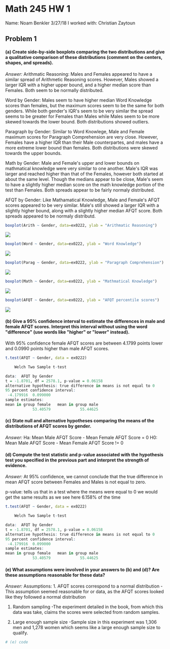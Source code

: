 Math 245 HW 1
================
Name: Noam Benkler
3/27/18 I worked with: Christian Zaytoun

Problem 1
---------

#### (a) Create side-by-side boxplots comparing the two distributions and give a qualitative comparison of these distributions (comment on the centers, shapes, and spreads).

*Answer:* Arithmatic Reasoning: Males and Females appeared to have a similar spread of Arithmetic Reasoning scores. However, Males showed a larger IQR with a higher upper bound, and a higher median score than Females. Both seem to be normally distributed.

Word by Gender: Males seem to have higher median Word Knowledge scores than females, but the maximum scores seem to be the same for both genders. While both gender's IQR's seem to be very similar the spread seems to be greater for Females than Males while Males seem to be more skewed towards the lower bound. Both distributions showed outliers.

Paragraph by Gender: Similar to Word Knowlege, Male and Female maximum scores for Paragraph Comprehension are very close. However, Females have a higher IQR than their Male counterpartes, and males have a more extreme lower bound than females. Both distributions were skewed towards the upper bounds.

Math by Gender: Male and Female's upper and lower bounds on mathmatical knowledge were very similar to one another. Male's IQR was larger and reached higher than that of the Females, however both started at about the same level. Though the medians appear to be close, Male's seem to have a slightly higher median score on the math knowledge portion of the test than Females. Both spreads appear to be fairly normaly distributed.

AFQT by Gender: Like Mathamatical Knowledge, Male and Female's AFQT scores appeared to be very similar. Male's still showed a larger IQR with a slightly higher bound, along with a slightly higher median AFQT score. Both spreads appeared to be normaly distributd.

``` r
boxplot(Arith ~ Gender, data=ex0222, ylab = "Arithmatic Reasoning")
```

![](HW_1_files/figure-markdown_github/unnamed-chunk-2-1.png)

``` r
boxplot(Word ~ Gender, data=ex0222, ylab = "Word Knowledge") 
```

![](HW_1_files/figure-markdown_github/unnamed-chunk-2-2.png)

``` r
boxplot(Parag ~ Gender, data=ex0222, ylab = "Paragraph Comprehension")
```

![](HW_1_files/figure-markdown_github/unnamed-chunk-2-3.png)

``` r
boxplot(Math ~ Gender, data=ex0222, ylab = "Mathmatical Knowledge")
```

![](HW_1_files/figure-markdown_github/unnamed-chunk-2-4.png)

``` r
boxplot(AFQT ~ Gender, data=ex0222, ylab = "AFQT percentile scores")
```

![](HW_1_files/figure-markdown_github/unnamed-chunk-2-5.png)

#### (b) Give a 95% confidence interval to estimate the differences in male and female AFQT scores. Interpret this interval without using the word "difference" (use words like "higher" or "lower" instead).

With 95% confidence female AFQT scores are between 4.1799 points lower and 0.0990 points higher than male AFQT scores.

``` r
t.test(AFQT ~ Gender, data = ex0222)

    Welch Two Sample t-test

data:  AFQT by Gender
t = -1.8701, df = 2578.1, p-value = 0.06158
alternative hypothesis: true difference in means is not equal to 0
95 percent confidence interval:
 -4.179916  0.099000
sample estimates:
mean in group female   mean in group male 
            53.40579             55.44625 
```

#### (c) State null and alternative hypotheses comparing the means of the distributions of AFQT scores by gender.

*Answer:* Ha: Mean Male AFQT Score - Mean Female AFQT Score = 0 H0: Mean Male AFQT Score - Mean Female AFQT Score != 0

#### (d) Compute the test statistic and p-value associated with the hypothesis test you specified in the previous part and interpret the strength of evidence.

*Answer:* At 95% confidence, we cannot conclude that the true difference in mean AFQT score between Females and Males is not equal to zero.

p-value: tells us that in a test where the means were equal to 0 we would get the same results as we see here 6.158% of the time

``` r
t.test(AFQT ~ Gender, data = ex0222)

    Welch Two Sample t-test

data:  AFQT by Gender
t = -1.8701, df = 2578.1, p-value = 0.06158
alternative hypothesis: true difference in means is not equal to 0
95 percent confidence interval:
 -4.179916  0.099000
sample estimates:
mean in group female   mean in group male 
            53.40579             55.44625 
```

#### (e) What assumptions were involved in your answers to (b) and (d)? Are these assumptions reasonable for these data?

*Answer:* Assumptions: 1. AFQT scores correspond to a normal distribution - This assumption seemed reasonable for or data, as the AFQT scores looked like they followed a normal distribution

1.  Random sampling -The experiment detailed in the book, from which this data was take, claims the scores were selected from random samples.

2.  Large enough sample size -Sample size in this experiment was 1,306 men and 1,278 women which seems like a large enough sample size to qualify.

``` r
# (e) code
```
